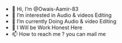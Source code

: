 - 👋 Hi, I’m @Owais-Aamir-83
- 👀 I’m interested in Audio & videos Editing
- 🌱 I’m currently Doing Audio & video Editing
- 💞️ I Will be Work Honest Here
- 📫 How to reach me ? you can mail me

<!---
Owais-Aamir-83/Owais-Aamir-83 is a ✨ special ✨ repository because its `README.md` (this file) appears on your GitHub profile.
You can click the Preview link to take a look at your changes.
--->
